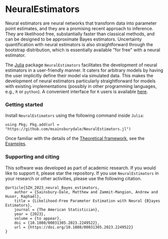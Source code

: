 # NeuralEstimators

Neural estimators are neural networks that transform data into parameter point estimates, and they are a promising recent approach to inference. They are likelihood free, substantially faster than classical methods, and can be designed to be approximate Bayes estimators.  Uncertainty quantification with neural estimators is also straightforward through the bootstrap distribution, which is essentially available "for free" with a neural estimator.

The [Julia](https://julialang.org/) package `NeuralEstimators` facilitates the development of neural estimators in a user-friendly manner. It caters for arbitrary models by having the user implicitly define their model via simulated data. This makes the development of neural estimators particularly straightforward for models with existing implementations (possibly in other programming languages, e.g., `R` or `python`). A convenient interface for `R` users is available [here](https://github.com/msainsburydale/NeuralEstimators).


### Getting started
Install `NeuralEstimators` using the following command inside `Julia`:

```
using Pkg; Pkg.add(url = "https://github.com/msainsburydale/NeuralEstimators.jl")
```

Once familiar with the details of the [Theoretical framework](@ref), see the [Examples](@ref).


### Supporting and citing

This software was developed as part of academic research. If you would like to support it, please star the repository. If you use `NeuralEstimators` in your research or other activities, please use the following citation.

```
@article{SZH_2023_neural_Bayes_estimators,
	author = {Sainsbury-Dale, Matthew and Zammit-Mangion, Andrew and Huser, Raphaël},
	title = {Likelihood-Free Parameter Estimation with Neural {B}ayes Estimators},
	journal = {The American Statistician},
	year = {2023},
	volume = {to appear},
	doi = {10.1080/00031305.2023.2249522},
	url = {https://doi.org/10.1080/00031305.2023.2249522}
}
```
